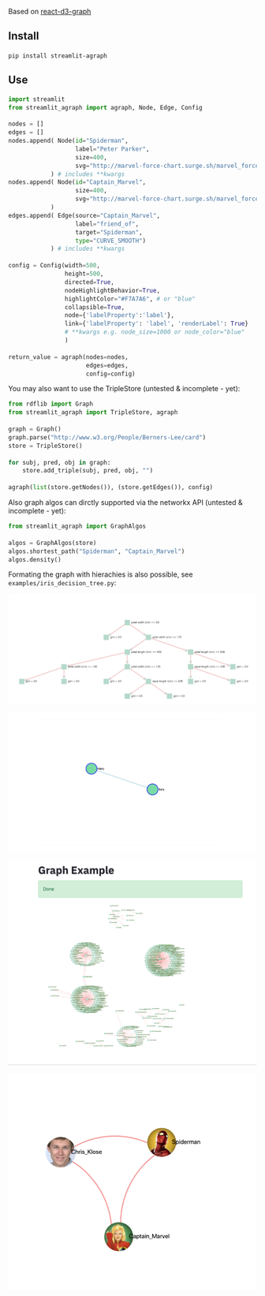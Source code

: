 
Based on [react-d3-graph](https://www.npmjs.com/package/react-d3-graph)


## Install

`pip install streamlit-agraph`

## Use
```python
import streamlit
from streamlit_agraph import agraph, Node, Edge, Config

nodes = []
edges = []
nodes.append( Node(id="Spiderman", 
                   label="Peter Parker", 
                   size=400, 
                   svg="http://marvel-force-chart.surge.sh/marvel_force_chart_img/top_spiderman.png") 
            ) # includes **kwargs
nodes.append( Node(id="Captain_Marvel", 
                   size=400, 
                   svg="http://marvel-force-chart.surge.sh/marvel_force_chart_img/top_captainmarvel.png") 
            )
edges.append( Edge(source="Captain_Marvel", 
                   label="friend_of", 
                   target="Spiderman", 
                   type="CURVE_SMOOTH") 
            ) # includes **kwargs

config = Config(width=500, 
                height=500, 
                directed=True,
                nodeHighlightBehavior=True, 
                highlightColor="#F7A7A6", # or "blue"
                collapsible=True,
                node={'labelProperty':'label'},
                link={'labelProperty': 'label', 'renderLabel': True}
                # **kwargs e.g. node_size=1000 or node_color="blue"
                ) 

return_value = agraph(nodes=nodes, 
                      edges=edges, 
                      config=config)

```

You may also want to use the TripleStore (untested & incomplete - yet): 

```python
from rdflib import Graph
from streamlit_agraph import TripleStore, agraph

graph = Graph()
graph.parse("http://www.w3.org/People/Berners-Lee/card")
store = TripleStore()

for subj, pred, obj in graph:
    store.add_triple(subj, pred, obj, "")
    
agraph(list(store.getNodes()), (store.getEdges()), config)
```

Also graph algos can dirctly supported via the networkx API (untested & incomplete - yet):
```python
from streamlit_agraph import GraphAlgos

algos = GraphAlgos(store)
algos.shortest_path("Spiderman", "Captain_Marvel")
algos.density()
```

Formating the graph with hierachies is also possible, see `examples/iris_decision_tree.py`:

![img.png](imgs/img.png)


![](https://github.com/ChrisChross/streamlit-agraph/blob/master/imgs/example.png)

![](https://github.com/ChrisChross/streamlit-agraph/blob/master/imgs/example2.png)

![](https://github.com/ChrisChross/streamlit-agraph/blob/master/imgs/example3.png)
